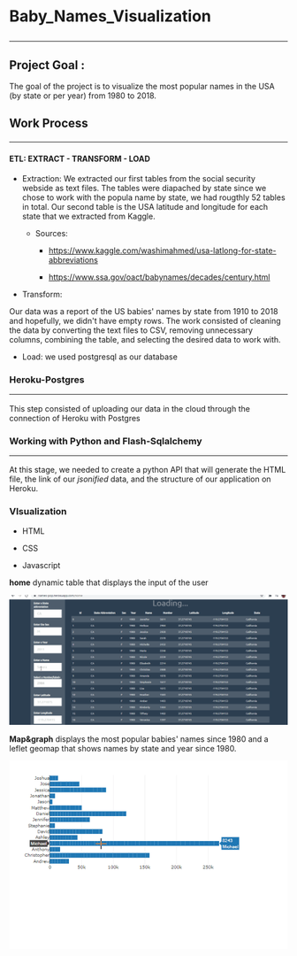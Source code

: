 # Baby_Names_Visualization <hr>

## Project Goal :

The goal of the project is to visualize the most popular names in the USA (by state or per year) from 1980 to 2018.

## Work Process <hr/>

#### ETL: EXTRACT - TRANSFORM - LOAD

* Extraction:
  We extracted our first tables from the social security webside as text files. The tables were diapached by state since we chose to work with the popula name by state, we had rougthly 52 tables in total. Our second table is the USA latitude and longitude for each state that we extracted from Kaggle.


    + Sources:
  
       - https://www.kaggle.com/washimahmed/usa-latlong-for-state-abbreviations

       - https://www.ssa.gov/oact/babynames/decades/century.html

* Transform:
  
Our data was a report of the US babies' names by state from 1910 to 2018 and hopefully, we didn't have empty rows. The work consisted of cleaning the data by converting the text files to CSV, removing unnecessary columns, combining the table, and selecting the desired data to work with.

* Load:
we used postgresql as our database

### Heroku-Postgres <hr/>

This step consisted of uploading our data in the cloud through the connection of Heroku  with Postgres 


### Working with Python and Flash-Sqlalchemy <hr/>

At this stage, we needed to create a python API that will generate the HTML file, the link of our _jsonified_ data, and the structure of our application on Heroku. 


### VIsualization

+ HTML

+ CSS

+ Javascript


**home**   dynamic table that  displays the input of the user 


![](static/Resources/project_2_gift.gif)

 
**Map&graph**   displays the most popular babies' names since 1980 and a leflet geomap that shows names by state and year since 1980.

![](static/Resources/project_2_gift_3.gif)








